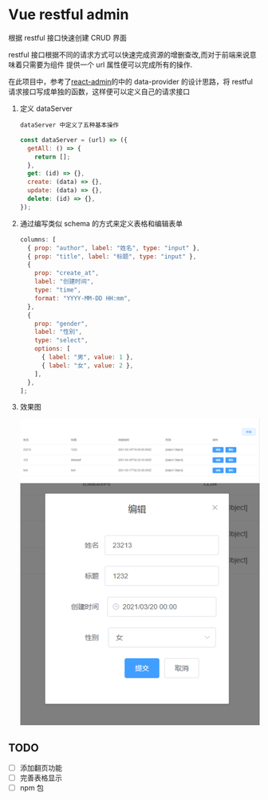 # Vue restful admin

根据 restful 接口快速创建 CRUD 界面

restful 接口根据不同的请求方式可以快速完成资源的增删查改,而对于前端来说意味着只需要为组件
提供一个 url 属性便可以完成所有的操作.

在此项目中，参考了[react-admin](https://github.com/marmelab/react-admin)的中的 data-provider
的设计思路，将 restful 请求接口写成单独的函数，这样便可以定义自己的请求接口

1.  定义 dataServer

        dataServer 中定义了五种基本操作

    ```js
    const dataServer = (url) => ({
      getAll: () => {
        return [];
      },
      get: (id) => {},
      create: (data) => {},
      update: (data) => {},
      delete: (id) => {},
    });
    ```

2.  通过编写类似 schema 的方式来定义表格和编辑表单

    ```js
    columns: [
      { prop: "author", label: "姓名", type: "input" },
      { prop: "title", label: "标题", type: "input" },
      {
        prop: "create_at",
        label: "创建时间",
        type: "time",
        format: "YYYY-MM-DD HH:mm",
      },
      {
        prop: "gender",
        label: "性别",
        type: "select",
        options: [
          { label: "男", value: 1 },
          { label: "女", value: 2 },
        ],
      },
    ];
    ```

3.  效果图

    ![表格](./img/table.PNG "根据columns渲染的表格")
    ![编辑于新增](./img/edit.PNG "根据columns渲染的表格")

## TODO

- [ ] 添加翻页功能
- [ ] 完善表格显示
- [ ] npm 包
